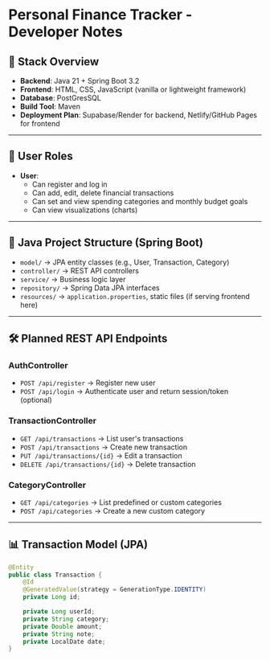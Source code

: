 # Personal Finance Tracker - Developer Notes

## 🔧 Stack Overview

- **Backend**: Java 21 + Spring Boot 3.2
- **Frontend**: HTML, CSS, JavaScript (vanilla or lightweight framework)
- **Database**: PostGresSQL 
- **Build Tool**: Maven
- **Deployment Plan**: Supabase/Render for backend, Netlify/GitHub Pages for frontend

---

## 👤 User Roles

- **User**:
  - Can register and log in
  - Can add, edit, delete financial transactions
  - Can set and view spending categories and monthly budget goals
  - Can view visualizations (charts)

---

## 📂 Java Project Structure (Spring Boot)

- `model/` → JPA entity classes (e.g., User, Transaction, Category)
- `controller/` → REST API controllers
- `service/` → Business logic layer
- `repository/` → Spring Data JPA interfaces
- `resources/` → `application.properties`, static files (if serving frontend here)

---

## 🛠 Planned REST API Endpoints

### AuthController
- `POST /api/register` → Register new user
- `POST /api/login` → Authenticate user and return session/token (optional)

### TransactionController
- `GET /api/transactions` → List user's transactions
- `POST /api/transactions` → Create new transaction
- `PUT /api/transactions/{id}` → Edit a transaction
- `DELETE /api/transactions/{id}` → Delete transaction

### CategoryController
- `GET /api/categories` → List predefined or custom categories
- `POST /api/categories` → Create a new custom category

---

## 📊 Transaction Model (JPA)

```java
@Entity
public class Transaction {
    @Id
    @GeneratedValue(strategy = GenerationType.IDENTITY)
    private Long id;

    private Long userId;
    private String category;
    private Double amount;
    private String note;
    private LocalDate date;
}
